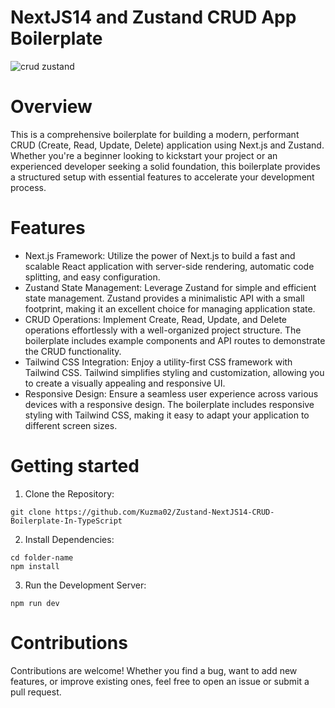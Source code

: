 # NextJS14 and Zustand CRUD App Boilerplate

![crud zustand](https://github.com/Kuzma02/Zustand-NextJS14-CRUD-Boilerplate-In-JS/assets/138793624/2e048766-0d3f-41e1-93be-13cd8716a135)

# Overview

This is a comprehensive boilerplate for building a modern, performant CRUD (Create, Read, Update, Delete) application using Next.js and Zustand. Whether you're a beginner looking to kickstart your project or an experienced developer seeking a solid foundation, this boilerplate provides a structured setup with essential features to accelerate your development process.

# Features

- Next.js Framework: Utilize the power of Next.js to build a fast and scalable React application with server-side rendering, automatic code splitting, and easy configuration.
- Zustand State Management: Leverage Zustand for simple and efficient state management. Zustand provides a minimalistic API with a small footprint, making it an excellent choice for managing application state.
- CRUD Operations: Implement Create, Read, Update, and Delete operations effortlessly with a well-organized project structure. The boilerplate includes example components and API routes to demonstrate the CRUD functionality.
- Tailwind CSS Integration: Enjoy a utility-first CSS framework with Tailwind CSS. Tailwind simplifies styling and customization, allowing you to create a visually appealing and responsive UI.
- Responsive Design: Ensure a seamless user experience across various devices with a responsive design. The boilerplate includes responsive styling with Tailwind CSS, making it easy to adapt your application to different screen sizes.

# Getting started

1. Clone the Repository:

```
git clone https://github.com/Kuzma02/Zustand-NextJS14-CRUD-Boilerplate-In-TypeScript
```

2. Install Dependencies:

```
cd folder-name
npm install
```

3. Run the Development Server:

```
npm run dev
```

# Contributions

Contributions are welcome! Whether you find a bug, want to add new features, or improve existing ones, feel free to open an issue or submit a pull request.
